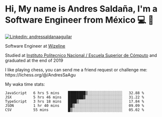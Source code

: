 # Hi, My name is Andres Saldaña, I'm a Software Engineer from México :computer: :boy:

[![Linkedin: andressaldanaaguilar](https://img.shields.io/badge/-andressaldanaaguilar-blue?style=flat-square&logo=Linkedin&logoColor=white&link=https://www.linkedin.com/in/thaianebraga/)](https://www.linkedin.com/in/andressaldanaaguilar)

<p>Software Engineer at <a href="https://www.wizeline.com/">Wizeline</a></p>
<p>Studied at <a href="https://en.wikipedia.org/wiki/ESCOM">Instituto Politecnico Nacional / Escuela Superior de Cómputo</a> and graduated at the end of 2019</p>
<p>I like playing chess, you can send me a friend request or challenge me: https://lichess.org/@/AndresSaAgu</p>

<p> My waka time stats: </p>

<!--START_SECTION:waka-->
```text
JavaScript   6 hrs 5 mins    ████████▒░░░░░░░░░░░░░░░░   32.88 % 
JSX          5 hrs 46 mins   ███████▓░░░░░░░░░░░░░░░░░   31.22 % 
TypeScript   3 hrs 18 mins   ████▒░░░░░░░░░░░░░░░░░░░░   17.84 % 
JSON         1 hr 40 mins    ██▒░░░░░░░░░░░░░░░░░░░░░░   09.09 % 
CSV          55 mins         █▒░░░░░░░░░░░░░░░░░░░░░░░   05.02 % 
```
<!--END_SECTION:waka-->
